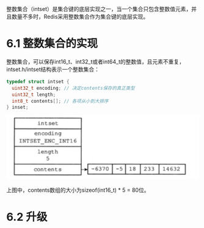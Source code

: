 整数集合（intset）是集合键的底层实现之一，当一个集合只包含整数值元素，并且数量不多时，Redis采用整数集合作为集合键的底层实现。

# 6.1 整数集合的实现

整数集合，可以保存int16\_t、int32\_t或者int64\_t的整数值，且元素不重复，intset.h/intset结构表示一个整数集合：

```c
typedef struct intset {
  uint32_t encoding; // 决定contents保存的真正类型
  uint32_t length;
  int8_t contents[]; // 各项从小到大排序
} inset;
```

![five-int16](img/chap6/five-int16.png)

上图中，contents数组的大小为sizeof(int16\_t) * 5 = 80位。

# 6.2 升级

